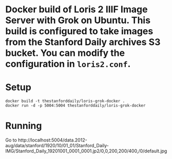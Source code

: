 Docker build of Loris 2 IIIF Image Server with Grok on Ubuntu. This build is configured to take images from the Stanford Daily archives S3 bucket. You can modify the configuration in `loris2.conf`.
===========

# Setup
```
docker build -t thestanforddaily/loris-grok-docker .
docker run -d -p 5004:5004 thestanforddaily/loris-grok-docker
```

# Running
Go to http://localhost:5004/data.2012-aug/data/stanford/1920/10/01_01/Stanford_Daily-IMG/Stanford_Daily_19201001_0001_0001.jp2/0,0,200,200/400,/0/default.jpg